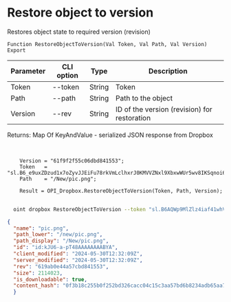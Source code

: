 ﻿---
sidebar_position: 14
---

# Restore object to version
 Restores object state to required version (revision)



`Function RestoreObjectToVersion(Val Token, Val Path, Val Version) Export`

  | Parameter | CLI option | Type | Description |
  |-|-|-|-|
  | Token | --token | String | Token |
  | Path | --path | String | Path to the object |
  | Version | --rev | String | ID of the version (revision) for restoration |

  
  Returns:  Map Of KeyAndValue - serialized JSON response from Dropbox

<br/>




```bsl title="Code example"
    Version = "61f9f2f55c06dbd841553";
    Token   = "sl.B6_e9uxZDzud1x7oZyvJJEiFu78rkVmLclhxrJ0KMVVZNxl9XbxwWUr5wv8IKSqnoi6KyNyRe0...";
    Path    = "/New/pic.png";

    Result = OPI_Dropbox.RestoreObjectToVersion(Token, Path, Version);
```



```sh title="CLI command example"
    
  oint dropbox RestoreObjectToVersion --token "sl.B6AQWp9MlZlz4iaf41whVKxX9-MXeCiQhPRe4YIRxFmZ3zHsdjmOAatzgaWVhqmlIOvDD6WIUQ..." --path %path% --rev "61e7b3e423325bd841553"

```

```json title="Result"
{
  "name": "pic.png",
  "path_lower": "/new/pic.png",
  "path_display": "/New/pic.png",
  "id": "id:kJU6-a-pT48AAAAAAAABYA",
  "client_modified": "2024-05-30T12:32:09Z",
  "server_modified": "2024-05-30T12:32:09Z",
  "rev": "619ab0e44a57cbd841553",
  "size": 2114023,
  "is_downloadable": true,
  "content_hash": "0f3b18c255b0f252bd326cacc04c15c3aa57bd6b8234adb65aa7bb2987a65492"
  }
```
